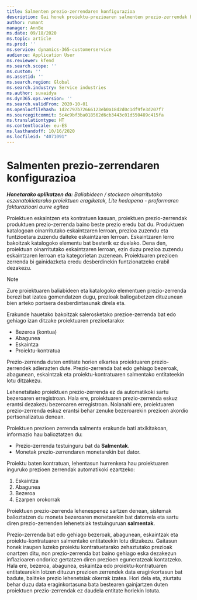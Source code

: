 ```yaml
---
title: Salmenten prezio-zerrendaren konfigurazioa
description: Gai honek proiektu-prezioaren salmenten prezio-zerrendak buruzko informazioa eskaintzen du.
author: rumant
manager: AnnBe
ms.date: 09/18/2020
ms.topic: article
ms.prod: ''
ms.service: dynamics-365-customerservice
audience: Application User
ms.reviewer: kfend
ms.search.scope: ''
ms.custom: ''
ms.assetid: ''
ms.search.region: Global
ms.search.industry: Service industries
ms.author: suvaidya
ms.dyn365.ops.version: ''
ms.search.validFrom: 2020-10-01
ms.openlocfilehash: 1d2c797b72666123eb0a18d2d0c1df9fe3d207f7
ms.sourcegitcommit: 5c4c9bf3ba018562d6cb3443c01d550489c415fa
ms.translationtype: HT
ms.contentlocale: eu-ES
ms.lasthandoff: 10/16/2020
ms.locfileid: "4071091"
---
```

# <a name="sales-price-list-setup"></a>Salmenten prezio-zerrendaren konfigurazioa

_**Honetarako aplikatzen da:** Baliabideen / stockean oinarritutako eszenatokietarako proiektuen eragiketak, Lite hedapena - proformaren fakturazioari aurre egitea_

Proiektuen eskaintzen eta kontratuen kasuan, proiektuen prezio-zerrendak produktuen prezio-zerrenda baino beste prezio eredu bat du. Produktuen katalogoan oinarritutako eskaintzaren lerroan, prezioa zuzendu eta funtzioetara zuzendu daiteke eskaintzaren lerroan. Eskaintzaren lerro bakoitzak katalogoko elementu bat besterik ez duelako. Dena den, proiektuan oinarritutako eskaintzaren lerroan, ezin duzu prezioa zuzendu eskaintzaren lerroan eta kategorietan zuzenean. Proiektuaren prezioen zerrenda bi gainidazketa eredu desberdinekin funtzionatzeko erabil dezakezu.

> [!NOTE]
> Zure proiektuaren baliabideen eta katalogoko elementuen prezio-zerrenda berezi bat izatea gomendatzen dugu, prezioak baliogabetzen dituzunean bien arteko portaera desberdintasunak direla eta.

Erakunde hauetako bakoitzak salerosketako prezioe-zerrenda bat edo gehiago izan ditzake proiektuaren prezioetarako:

- Bezeroa (kontua) 
- Abagunea 
- Eskaintza 
- Proiektu-kontratua

Prezio-zerrenda duten entitate horien elkartea proiektuaren prezio-zerrendek adierazten dute. Prezio-zerrenda bat edo gehiago bezeroak, abagunean, eskaintzak eta proiektu-kontratuaren salmentako entitateekin lotu ditzakezu.

Lehenetsitako proiektuen prezio-zerrenda ez da automatikoki sartu bezeroaren erregistroan. Hala ere, proiektuaren prezio-zerrenda eskuz erantsi dezakezu bezeroaren erregistroan. Nolanahi ere, proiektuaren prezio-zerrenda eskuz erantsi behar zenuke bezeroarekin prezioen akordio pertsonalizatua denean. 

Proiektuen prezioen zerrenda salmenta erakunde bati atxikitakoan, informazio hau balioztatzen du:

- Prezio-zerrenda testuinguru bat da **Salmentak**. 
- Monetak prezio-zerrendaren monetarekin bat dator. 

Proiektu baten kontratuan, lehentasun hurrenkera hau proiektuaren inguruko prezioen zerrendak automatikoki ezartzeko:

1. Eskaintza
2. Abagunea
3. Bezeroa 
4. Ezarpen orokorrak 

Proiektuen prezio-zerrenda lehenespenez sartzen denean, sistemak balioztatzen du moneta bezeroaren monetarekin bat datorrela eta sartu diren prezio-zerrenden lehenetsiak testuinguruan **salmentak**.

Prezio-zerrenda bat edo gehiago bezeroak, abagunean, eskaintzak eta proiektu-kontratuaren salmentako entitateekin lotu ditzakezu. Gaitasun honek iraupen luzeko proiektu kontratuetarako zehaztutako prezioak onartzen ditu, non prezio-zerrenda bat baino gehiago eska dezakezun inflazioaren ondorioz gertatzen diren prezioen eguneratzeak kontatzeko. Hala ere, bezeroa, abagunea, eskaintza edo proiektu-kontratuaren entitatearekin lotzen dituzun prezioen zerrendek data eraginkortasun bat badute, baliteke prezio lehenetsiak okerrak izatea. Hori dela eta, ziurtatu behar duzu data eraginkortasuna bata bestearen gainjartzen duten proiektuen prezio-zerrendak ez daudela entitate horiekin lotuta.
